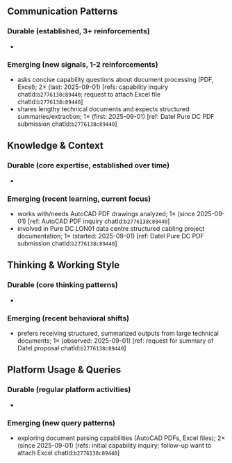 ## Communication Patterns
### Durable (established, 3+ reinforcements)
-

### Emerging (new signals, 1-2 reinforcements)
- asks concise capability questions about document processing (PDF, Excel); 2× (last: 2025-09-01) [refs: capability inquiry chatId:`b2776138c89440`; request to attach Excel file chatId:`b2776138c89440`]
- shares lengthy technical documents and expects structured summaries/extraction; 1× (first: 2025-09-01) [ref: Datel Pure DC PDF submission chatId:`b2776138c89440`]

## Knowledge & Context
### Durable (core expertise, established over time)
-

### Emerging (recent learning, current focus)
- works with/needs AutoCAD PDF drawings analyzed; 1× (since 2025-09-01) [ref: AutoCAD PDF inquiry chatId:`b2776138c89440`]
- involved in Pure DC LON01 data centre structured cabling project documentation; 1× (started: 2025-09-01) [ref: Datel Pure DC PDF submission chatId:`b2776138c89440`]

## Thinking & Working Style
### Durable (core thinking patterns)
-

### Emerging (recent behavioral shifts)
- prefers receiving structured, summarized outputs from large technical documents; 1× (observed: 2025-09-01) [ref: request for summary of Datel proposal chatId:`b2776138c89440`]

## Platform Usage & Queries
### Durable (regular platform activities)
-

### Emerging (new query patterns)
- exploring document parsing capabilities (AutoCAD PDFs, Excel files); 2× (since 2025-09-01) [refs: initial capability inquiry; follow-up want to attach Excel chatId:`b2776138c89440`]